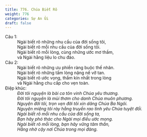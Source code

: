 ```yaml
---
title: 776. Chúa Biết Rõ
weight: 776
categories: Sự An Ủi
draft: false
---
```

<dl><dt>Câu 1:</dt><dd data-verse="1">Ngài biết rõ những nhu cầu của đời sống tôi, <br/>Ngài biết rõ mỗi nhu cầu của đời sống tôi. <br/>Ngài biết rõ mỗi lòng, cùng những ước mơ thầm, <br/>và Ngài hằng liệu lo chu đáo. </dd><dt>Câu 2:</dt><dd data-verse="2">Ngài biết rõ những ưu phiền ràng buộc thế nhân. <br/>Ngài biết rõ những tấm lòng nặng nề vỡ tan. <br/>Ngài biết rõ ước vọng, thầm kín nhất trong lòng <br/>và Ngài hằng chu cấp cho vẹn toàn. <dt>Điệp khúc:</dt><dd data-chorus="1"><em>Đời tôi nguyện là bài ca tôn vinh Chúa yêu thương. <br/>Đời tôi nguyện là mùi thơm cho danh Chúa muôn phương. <br/>Nguyện đời tôi, trọn vẹn đời tôi xin dâng Chúa Ba Ngôi. <br/>Nguyện miệng tôi rày hằng truyền rao tình yêu Chúa tuyệt đối. <br/>Ngài biết rõ mỗi nhu cầu của đời sống ta, <br/>Bạn hãy phó thác cho Ngài mọi điều ước mong. <br/>Ngài biết rõ mỗi lòng, bạn hãy vững tâm thần, <br/>Hằng nhờ cậy nơi Chúa trong mọi đàng. </em></dd></dl>